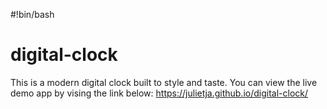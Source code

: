 #!bin/bash
# digital-clock
This is a modern digital clock built to style and taste.
You can view the live demo app by vising the link below:
https://julietja.github.io/digital-clock/
